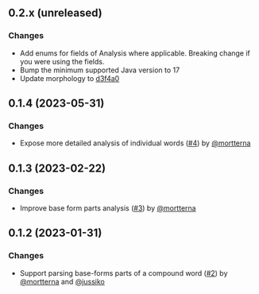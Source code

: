 ## 0.2.x (unreleased)

### Changes

- Add enums for fields of Analysis where applicable. Breaking change if you were using the fields.
- Bump the minimum supported Java version to 17
- Update morphology to [d3f4a0](https://github.com/voikko/corevoikko/commit/d3f4a065aa89c322f9c2476ea4d777bc4ba9ac6f)

## 0.1.4 (2023-05-31)

### Changes

- Expose more detailed analysis of individual words ([#4](https://github.com/EvidentSolutions/raudikko/pull/4)) by [@mortterna](https://github.com/mortterna)

## 0.1.3 (2023-02-22)

### Changes

- Improve base form parts analysis ([#3](https://github.com/EvidentSolutions/raudikko/pull/3)) by [@mortterna](https://github.com/mortterna)

## 0.1.2 (2023-01-31)

### Changes

- Support parsing base-forms parts of a compound word ([#2](https://github.com/EvidentSolutions/raudikko/pull/2)) by [@mortterna](https://github.com/mortterna) and [@jussiko](https://github.com/jussiko)
